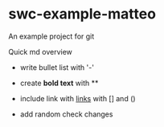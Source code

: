 # swc-example-matteo
An example project for git

Quick md overview

- write bullet list with '-'
- create **bold text** with **
- include link with [links](https://embl.de) with [] and ()


- add random check changes
